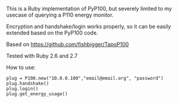 This is a Ruby implementation of PyP100, but severely limited to my usecase of querying a P110 energy monitor.

Encryption and handshake/login works properly, so it can be easily extended based on the PyP100 code.

Based on https://github.com/fishbigger/TapoP100

Tested with Ruby 2.6 and 2.7

How to use:
```
plug = P100.new("10.0.0.100","email@email.org", "password")
plug.handshake()
plug.login()
plug.get_energy_usage()
```
